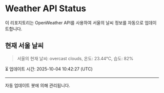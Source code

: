 
# Weather API Status

이 리포지토리는 OpenWeather API를 사용하여 서울의 날씨 정보를 자동으로 업데이트합니다.

## 현재 서울 날씨
> 서울의 현재 날씨: overcast clouds, 온도: 23.44°C, 습도: 82%

⏳ 업데이트 시간: 2025-10-04 10:42:27 (UTC)

---
자동 업데이트 봇에 의해 관리됩니다.
